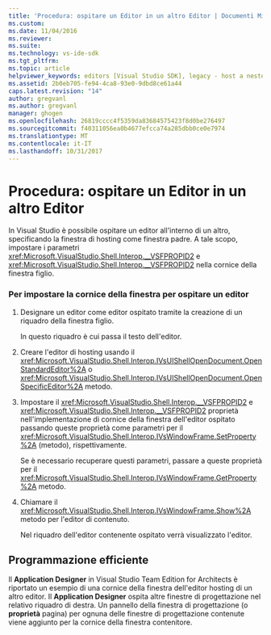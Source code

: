 ```yaml
---
title: 'Procedura: ospitare un Editor in un altro Editor | Documenti Microsoft'
ms.custom: 
ms.date: 11/04/2016
ms.reviewer: 
ms.suite: 
ms.technology: vs-ide-sdk
ms.tgt_pltfrm: 
ms.topic: article
helpviewer_keywords: editors [Visual Studio SDK], legacy - host a nested editor
ms.assetid: 2b0eb705-fe94-4ca8-93e0-9dbd8ce61a44
caps.latest.revision: "14"
author: gregvanl
ms.author: gregvanl
manager: ghogen
ms.openlocfilehash: 26819cccc4f5359da83684575423f8d0be276497
ms.sourcegitcommit: f40311056ea0b4677efcca74a285dbb0ce0e7974
ms.translationtype: MT
ms.contentlocale: it-IT
ms.lasthandoff: 10/31/2017
---
```

# <a name="how-to-host-an-editor-in-another-editor"></a>Procedura: ospitare un Editor in un altro Editor
In Visual Studio è possibile ospitare un editor all'interno di un altro, specificando la finestra di hosting come finestra padre. A tale scopo, impostare i parametri <xref:Microsoft.VisualStudio.Shell.Interop.__VSFPROPID2> e <xref:Microsoft.VisualStudio.Shell.Interop.__VSFPROPID2> nella cornice della finestra figlio.  
  
### <a name="to-set-up-the-window-frame-to-host-an-editor"></a>Per impostare la cornice della finestra per ospitare un editor  
  
1.  Designare un editor come editor ospitato tramite la creazione di un riquadro della finestra figlio.  
  
     In questo riquadro è cui passa il testo dell'editor.  
  
2.  Creare l'editor di hosting usando il <xref:Microsoft.VisualStudio.Shell.Interop.IVsUIShellOpenDocument.OpenStandardEditor%2A> o <xref:Microsoft.VisualStudio.Shell.Interop.IVsUIShellOpenDocument.OpenSpecificEditor%2A> metodo.  
  
3.  Impostare il <xref:Microsoft.VisualStudio.Shell.Interop.__VSFPROPID2> e <xref:Microsoft.VisualStudio.Shell.Interop.__VSFPROPID2> proprietà nell'implementazione di cornice della finestra dell'editor ospitato passando queste proprietà come parametri per il <xref:Microsoft.VisualStudio.Shell.Interop.IVsWindowFrame.SetProperty%2A> (metodo), rispettivamente.  
  
     Se è necessario recuperare questi parametri, passare a queste proprietà per il <xref:Microsoft.VisualStudio.Shell.Interop.IVsWindowFrame.GetProperty%2A> metodo.  
  
4.  Chiamare il <xref:Microsoft.VisualStudio.Shell.Interop.IVsWindowFrame.Show%2A> metodo per l'editor di contenuto.  
  
     Nel riquadro dell'editor contenente ospitato verrà visualizzato l'editor.  
  
## <a name="robust-programming"></a>Programmazione efficiente  
 Il **Application Designer** in Visual Studio Team Edition for Architects è riportato un esempio di una cornice della finestra dell'editor hosting di un altro editor. Il **Application Designer** ospita altre finestre di progettazione nel relativo riquadro di destra. Un pannello della finestra di progettazione (o **proprietà** pagina) per ognuna delle finestre di progettazione contenute viene aggiunto per la cornice della finestra contenitore.